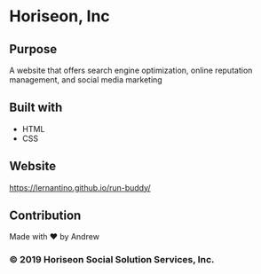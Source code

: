 # Horiseon, Inc

## Purpose
A website that offers search engine optimization, online reputation management, and social media marketing

## Built with
* HTML
* CSS

## Website
https://lernantino.github.io/run-buddy/

## Contribution
Made with ❤️ by Andrew 

### © 2019 Horiseon Social Solution Services, Inc.
